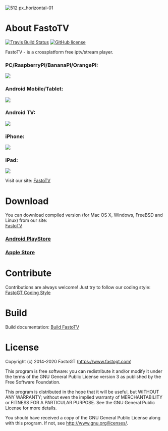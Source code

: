 ![512 px_horizontal-01](https://user-images.githubusercontent.com/36637989/43616278-a089589e-96b3-11e8-8bc2-60615366e442.png)

About FastoTV
===============
[![Travis Build Status](https://travis-ci.org/fastogt/gpu_player.svg?branch=master)](https://travis-ci.org/fastogt/fastotv)
[![GitHub license](https://img.shields.io/badge/license-GPLv3-blue.svg)](https://raw.githubusercontent.com/fastogt/fastotv/master/COPYRIGHT)

FastoTV - is a crossplatform free iptv/stream player. <br />

### PC/RaspberryPI/BananaPI/OrangePI:
![](https://fastotv.com/api/static/images/promo/pc.png)

### Android Mobile/Tablet:
![](https://fastotv.com/api/static/images/promo/android.png)

### Android TV:
![](https://fastotv.com/api/static/images/promo/android_tv.png)

### iPhone:
![](https://fastotv.com/api/static/images/promo/iphone.jpeg)

### iPad:
![](https://fastotv.com/api/static/images/promo/ipad.png)

Visit our site: [FastoTV](https://www.fastotv.com)

Download
========

You can download compiled version (for Mac OS X, Windows, FreeBSD and Linux) from our site:<br />
[FastoTV](https://www.fastotv.com)

### [Android PlayStore](https://play.google.com/store/apps/details?id=com.fastotv)
### [Apple Store](https://apps.apple.com/us/app/fastotv/id1486741808)

Contribute
==========
Contributions are always welcome! Just try to follow our coding style: [FastoGT Coding Style](https://github.com/fastogt/fastonosql/wiki/Coding-Style)

Build
=====

Build documentation: [Build FastoTV](https://github.com/fastogt/fastotv/wiki/Build)

License
=======

Copyright (c) 2014-2020 FastoGT (https://www.fastogt.com)

This program is free software: you can redistribute it and/or modify
it under the terms of the GNU General Public License version 3 as 
published by the Free Software Foundation.

This program is distributed in the hope that it will be useful,
but WITHOUT ANY WARRANTY; without even the implied warranty of
MERCHANTABILITY or FITNESS FOR A PARTICULAR PURPOSE.  See the
GNU General Public License for more details.

You should have received a copy of the GNU General Public License
along with this program. If not, see <http://www.gnu.org/licenses/>.
